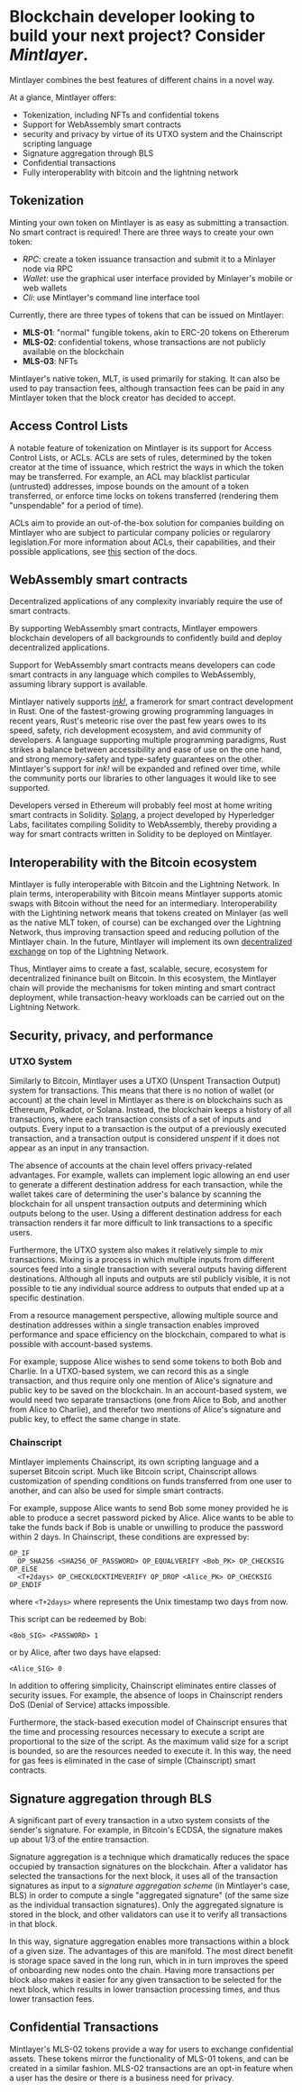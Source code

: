 #  Blockchain developer looking to build your next project? Consider *Mintlayer*. #

Mintlayer combines the best features of different chains in a novel way.

At a glance, Mintlayer offers:

- Tokenization, including NFTs and confidential tokens
- Support for WebAssembly smart contracts
- security and privacy by virtue of its UTXO system and the Chainscript scripting language
- Signature aggregation through BLS
- Confidential transactions
- Fully interoperablity with bitcoin and the lightning network

## Tokenization

Minting your own token on Mintlayer is as easy as submitting a transaction. No smart contract is required!
There are three ways to create your own token:
- _RPC_:  create a token issuance transaction and submit it to a Minlayer node via RPC
- _Wallet_: use the graphical user interface provided by Minlayer's mobile or web wallets
- _Cli_: use Mintlayer's command line interface tool

Currently, there are three types of tokens that can be issued on Mintlayer:
- **MLS-01**: "normal" fungible tokens, akin to ERC-20 tokens on Ethererum
- **MLS-02**: confidential tokens, whose transactions are not publicly available on the blockchain
- **MLS-03**: NFTs

Mintlayer's native token, MLT, is used primarily for staking. It can also be used to pay transaction fees, although transaction fees can be paid in any Mintlayer token that the block creator has decided to accept.

## Access Control Lists

A notable feature of tokenization on Mintlayer is its support for Access Control Lists, or ACLs. ACLs are sets of rules, determined by the token creator at the time of issuance, which restrict the ways in which the token may be transferred. For example, an ACL may blacklist particular (untrusted) addresses, impose bounds on the amount of a token transferred, or enforce time locks on tokens transferred (rendering them "unspendable" for a period of time).

ACLs aim to provide an out-of-the-box solution for companies building on Mintlayer who are subject to particular company policies or regularory legislation.For more information about ACLs, their capabilities, and their possible applications, see [this](https://docs.mintlayer.org/whitepaper/4-decentralized-finance-defi#4.3.-acl-rules-for-securities) section of the docs.

## WebAssembly smart contracts

Decentralized applications of any complexity invariably require the use of smart contracts.

By supporting WebAssembly smart contracts, Mintlayer empowers blockchain developers of all backgrounds to confidently build and deploy decentralized applications.

Support for WebAssembly smart contracts means developers can code smart contracts in any language which compiles to WebAssembly, assuming library support is available.

Mintlayer natively supports [*ink!*](https://github.com/paritytech/ink), a framerork for smart contract development in Rust. One of the fastest-growing growing programming languages in recent years, Rust's meteoric rise over the past few years owes to its speed, safety, rich development ecosystem, and avid community of developers. A language supporting multiple programming paradigms, Rust strikes a balance between accessibility and ease of use on the one hand, and strong memory-safety and type-safety guarantees on the other. Mintlayer's support for *ink!* will be expanded and refined over time, while the community ports our libraries to other languages it would like to see supported.

Developers versed in Ethereum will probably feel most at home writing smart contracts in Solidity. [Solang](https://github.com/hyperledger-labs/solang), a project developed by Hyperledger Labs, facilitates compiling Solidity to WebAssembly, thereby providing a way for smart contracts written in Solidity to be deployed on Mintlayer.

## Interoperability with the Bitcoin ecosystem

Mintlayer is fully interoperable with Bitcoin and the Lightning Network. In plain terms, interoperability with Bitcoin means Mintlayer supports atomic swaps with Bitcoin without the need for an intermediary. Interoperability with the Lightining network means that tokens created on Minlayer (as well as the native MLT token, of course) can be exchanged over the Lightning Network, thus improving transaction speed and reducing pollution of the Mintlayer chain. In the future, Mintlayer will implement its own [decentralized exchange](https://docs.mintlayer.org/whitepaper/5-decentralized-exchange-dex) on top of the Lightning Network.

Thus, Mintlayer aims to create a fast, scalable, secure, ecosystem for decentralized fininance built on Bitcoin. In this ecosystem, the Mintlayer chain will provide the mechanisms for token minting and smart contract deployment, while transaction-heavy workloads can be carried out on the Lightning Network.

## Security, privacy, and performance

### UTXO System 

Similarly to Bitcoin, Mintlayer uses a UTXO (Unspent Transaction Output) system for transactions. This means that there is no notion of wallet (or account) at the chain level in Mintlayer as there is on blockchains such as Ethereum, Polkadot, or Solana. Instead, the blockchain keeps a history of all transactions, where each transaction consists of a set of inputs and outputs. Every input to a transaction is the output of a previously executed transaction, and a transaction output is considered _unspent_ if it does not appear as an input in any transaction.

The absence of accounts at the chain level offers privacy-related advantages. For example, wallets can implement logic allowing an end user to generate a different destination address for each transaction, while the wallet takes care of determining the user's balance by scanning the blockchain for all unspent transaction outputs and determining which outputs belong to the user. Using a different destination address for each transaction renders it far more difficult to link transactions to a specific users.

Furthermore, the UTXO system also makes it relatively simple to _mix_ transactions. Mixing is a process in which multiple inputs from different sources feed into a single transaction with several outputs having different destinations. Although all inputs and outputs are stil publicly visible, it is not possible to tie any individual source address to outputs that ended up at a specific destination.

From a resource management perspective, allowing multiple source and destination addresses within a single transaction enables improved performance and space efficiency on the blockchain, compared to what is possible with account-based systems.

For example, suppose Alice wishes to send some tokens to both Bob and Charlie. In a UTXO-based system, we can record this as a single transaction, and thus require only one mention of Alice's signature and public key to be saved on the blockchain. In an account-based system, we would need two separate transactions (one from Alice to Bob, and another from Alice to Charlie), and therefor two mentions of Alice's signature and public key, to effect the same change in state.

### Chainscript

Mintlayer implements Chainscript, its own scripting language and a superset Bitcoin script. Much like Bitcoin script, Chainscript allows customization of spending conditions on funds transferred from one user to another, and can also be used for simple smart contracts.

For example, suppose Alice wants to send Bob some money provided he is able to produce a secret password picked by Alice. Alice wants to be able to take the funds back if Bob is unable or unwilling to produce the password within 2 days. In Chainscript, these conditions are expressed by:

```
OP_IF
  OP_SHA256 <SHA256_OF_PASSWORD> OP_EQUALVERIFY <Bob_PK> OP_CHECKSIG
OP_ELSE
  <T+2days> OP_CHECKLOCKTIMEVERIFY OP_DROP <Alice_PK> OP_CHECKSIG
OP_ENDIF

```
where `<T+2days>` where  represents the Unix timestamp two days from now.

This script can be redeemed by Bob:
```
<Bob_SIG> <PASSWORD> 1
```

or by Alice, after two days have elapsed:
```
<Alice_SIG> 0
```

In addition to offering simplicity, Chainscript eliminates entire classes of security issues. For example, the absence of loops in Chainscript renders DoS (Denial of Service) attacks impossible.

Furthermore, the stack-based execution model of Chainscript ensures that the time and processing resources necessary to execute a script are proportional to the size of the script. As the maximum valid size for a script is bounded, so are the resources needed to execute it. In this way, the need for gas fees is eliminated in the case of simple (Chainscript) smart contracts.

## Signature aggregation through BLS

A significant part of every transaction in a utxo system consists of the sender's signature. For example, in Bitcoin's ECDSA, the signature makes up about 1/3 of the entire transaction.

Signature aggregation is a technique which dramatically reduces the space occupied by transaction signatures on the blockchain. After a validator has selected the transactions for the next block, it uses all of the transaction signatures as input to a _signature aggregation scheme_ (in Mintlayer's case, BLS) in order to compute a single "aggregated signature" (of the same size as the individual transaction signatures). Only the aggregated signature is stored in the block, and other validators can use it to verify all transactions in that block.

In this way, signature aggregation enables more transactions within a block of a given size. The advantages of this are manifold. The most direct benefit is storage space saved in the long run, which in in turn improves the speed of onboarding new nodes onto the chain. Having more transactions per block also makes it easier for any given transaction to be selected for the next block, which results in lower transaction processing times, and thus lower transaction fees.

## Confidential Transactions
Mintlayer's MLS-02 tokens provide a way for users to exchange confidential assets. These tokens mirror the functionality of MLS-01 tokens, and can be created in a similar fashion. MLS-02 transactions are an opt-in feature when a user has the desire or there is a business need for privacy.
